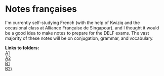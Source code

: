 # Notes françaises
I'm currently self-studying French (with the help of Kwiziq and the occasional class at Alliance Française de Singapour), and I thought it would be a good idea to make notes to prepare for the DELF exams. The vast majority of these notes will be on conjugation, grammar, and vocabulary.

**Links to folders:**\
[A1](A1/)\
[A2](A2/)\
[B1](B1/)\
[B2](B2/)\
